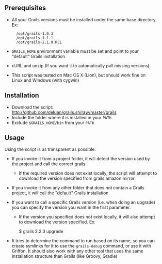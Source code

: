 Prerequisites
-------------

* All your Grails versions must be installed under the same base directory. Ex:

        /opt/grails-1.0.3
        /opt/grails-1.1.1
        /opt/grails-2.1.0.RC1

* `GRAILS_HOME` environment variable must be set and point to your "default" Grails installation
* cURL and unzip (If you want it to automatically pull missing versions)
* This script was tested on Mac OS X (Lion), but should work fine on Linux and Windows (with cygwin)

Installation
------------

* Download the script: http://github.com/deluan/grails.sh/raw/master/grails
* Include the folder where it is installed in your `PATH`. 
* Exclude `$GRAILS_HOME/bin` from your `PATH`

Usage
-----

Using the script is as transparent as possible:

* If you invoke it from a project folder, it will detect the version used by the project and call the correct grails
	* If the required version does not exist locally, the script will attempt to download the version specified from grails amazon mirror
* If you invoke it from any other folder that does not contain a Grails project, it will call the "default" Grails installation
* If you want to call a specific Grails version (i.e. when doing an upgrade) you can specify the version you want in the first parameter. 
	* If the version you specified does not exist locally, it will also attempt to download the version specified. Ex:
 
        $ grails 2.2.3 upgrade

* It tries to determine the command to run based on its name, so you can create symlinks for it to use the `grails-debug` command, or use it with Griffon. It should also work with any other tool that uses the same installation structure than Grails (like Groovy, Gradle)
